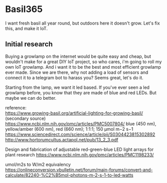 # Basil365
I want fresh basil all year round, but outdoors here it doesn't grow. Let's fix this, and make it IoT.

## Initial research
Buying a growlamp on the internet would be quite easy and cheap, but wouldn't make for a great DIY IoT project, so who cares, i'm going to roll my own IoT growlamp. And i want it to be the best and most efficient growlamp ever made. Since we are there, why not adding a load of sensors and connect it to a telegram bot to harass you? Seems great, let's do it.  

Starting from the lamp, we want it led based. If you've ever seen a led growlamp before, you know that they are made of blue and red LEDs. But maybe we can do better. 

reference:  
https://www.growing-basil.org/artificial-lighting-for-growing-basil/ (secondary source)   
https://www.ncbi.nlm.nih.gov/pmc/articles/PMC5007804/  blue (450 nm), yellow/amber (600 nm), red (660 nm); 1:1:1; 150 μmol m−2 s−1    
https://www.sciencedirect.com/science/article/pii/S0304423815302892    
http://www.hortorumcultus.actapol.net/pub/13_2_3.pdf  

Design and fabrication of adjustable red-green-blue LED light arrays for plant research
https://www.ncbi.nlm.nih.gov/pmc/articles/PMC1198233/

umol/m2s to W/m2 equivalency
https://onlineconversion.vbulletin.net/forum/main-forums/convert-and-calculate/82240-%C2%B5mol-photons-m-2-s-1-to-led-watts
